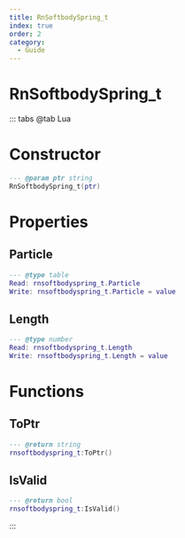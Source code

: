 ```yaml
---
title: RnSoftbodySpring_t
index: true
order: 2
category:
  - Guide
---
```


# RnSoftbodySpring_t

::: tabs
@tab Lua
# Constructor
```lua
--- @param ptr string
RnSoftbodySpring_t(ptr)
```
# Properties
## Particle 
```lua
--- @type table
Read: rnsoftbodyspring_t.Particle
Write: rnsoftbodyspring_t.Particle = value
```
## Length 
```lua
--- @type number
Read: rnsoftbodyspring_t.Length
Write: rnsoftbodyspring_t.Length = value
```
# Functions
## ToPtr
```lua
--- @return string
rnsoftbodyspring_t:ToPtr()
```
## IsValid
```lua
--- @return bool
rnsoftbodyspring_t:IsValid()
```

:::